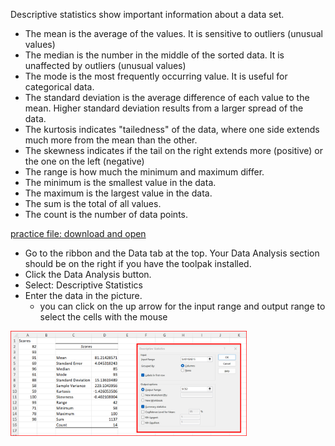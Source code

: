 Descriptive statistics show important information about a data set. 

- The mean is the average of the values. It is sensitive to outliers (unusual values)
- The median is the number in the middle of the sorted data. It is unaffected by outliers (unusual values)
- The mode is the most frequently occurring value. It is useful for categorical data.
- The standard deviation is the average difference of each value to the mean. Higher standard deviation results from a larger spread of the data.
- The kurtosis indicates "tailedness" of the data, where one side extends much more from the mean than the other.
- The skewness indicates if the tail on the right extends more (positive) or the one on the left (negative)
- The range is how much the minimum and maximum differ.
- The minimum is the smallest value in the data.
- The maximum is the largest value in the data.
- The sum is the total of all values.
- The count is the number of data points.

[practice file: download and open](practice/descriptive_statistics.xlsx)

- Go to the ribbon and the Data tab at the top. Your Data Analysis section should be on the right if you have the toolpak installed. 
- Click the Data Analysis button. 
- Select: Descriptive Statistics
- Enter the data in the picture.
  - you can click on the up arrow for the input range and output range to select the cells with the mouse

<img src="pics/descriptive_statistics.png" alt="results" style="width:75%; height:auto;">


